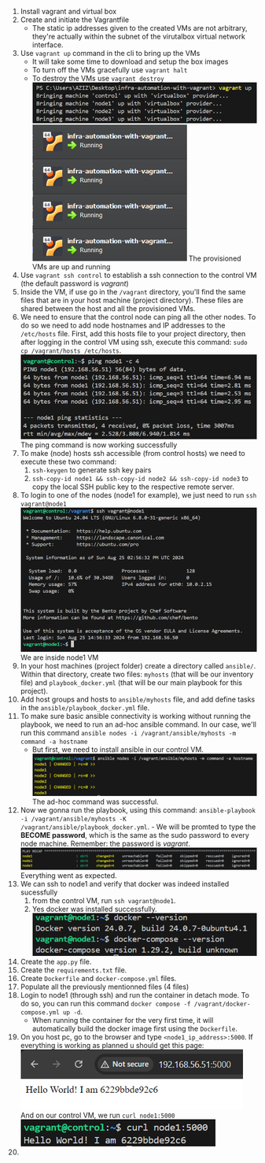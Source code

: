 1. Install vagrant and virtual box
2. Create and initiate the Vagrantfile
   - The static ip addresses given to the created VMs are not arbitrary, they're actually within the subnet of the virutalbox virtual network interface.
3. Use `vagrant up` command in the cli to bring up the VMs
    - It will take some time to download and setup the box images
    - To turn off the VMs gracefully use `vagrant halt`
    - To destroy the VMs use `vagrant destroy`
  ![alt text](img/image-3.png)
  ![alt text](img/image-4.png)
  The provisioned VMs are up and running
4. Use `vagrant ssh control` to establish a ssh connection to the control VM (the default password is *vagrant*)
5. Inside the VM, if use go in the `/vagrant` directory, you'll find the same files that are in your host machine (project directory). These files are shared between the host and all the provisioned VMs.
6. We need to ensure that the control node can ping all the other nodes. To do so we need to add node hostnames and IP addresses to the `/etc/hosts` file. First, add this hosts file to your project directory, then after logging in the control VM using ssh, execute this command: `sudo cp /vagrant/hosts /etc/hosts`.
    ![alt text](img/image.png)
    The ping command is now working successfully
7. To make (node) hosts ssh accessible (from control hosts) we need to execute these two command:
   1. `ssh-keygen` to generate ssh key pairs
   2. `ssh-copy-id node1 && ssh-copy-id node2 && ssh-copy-id node3` to copy the local SSH public key to the respective remote server.
8. To login to one of the nodes (node1 for example), we just need to run `ssh vagrant@node1`
    ![alt text](img/image-1.png)
    We are inside node1 VM
9. In your host machines (project folder) create a directory called `ansible/`. Within that directory, create two files: `myhosts` (that will be our inventory file) and `playbook_docker.yml` (that will be our main playbook for this project).
10. Add host groups and hosts to `ansible/myhosts` file, and add define tasks in the `ansible/playbook_docker.yml` file.
11. To make sure basic ansible connectivity is working without running the playbook, we need to run an ad-hoc ansible command. In our case, we'll run this command `ansible nodes -i /vagrant/ansible/myhosts -m command -a hostname`
    - But first, we need to install ansible in our control VM.
    ![alt text](img/image-2.png)
    The ad-hoc command was successful.
12.  Now we gonna run the playbook, using this command: `ansible-playbook -i /vagrant/ansible/myhosts -K /vagrant/ansible/playbook_docker.yml`.
    - We will be promted to type the **BECOME password**, which is the same as the sudo password to every node machine. Remember: the password is *vagrant*.
  ![alt text](img/image-5.png)
  Everything went as expected.
13. We can ssh to node1 and verify that docker was indeed installed sucessfully
    1.  from the control VM, run `ssh vagrant@node1`.
    2.  Yes docker was installed successfully.
        ![alt text](img/image-6.png)
14. Create the `app.py` file.
15. Create the `requirements.txt` file.
16. Create `Dockerfile` and `docker-compose.yml` files.
17. Populate all the previously mentionned files (4 files)
18. Login to node1 (through ssh) and run the container in detach mode. To do so, you can run this command `docker compose -f /vagrant/docker-compose.yml up -d`.
    - When running the container for the very first time, it will automatically build the docker image first using the `Dockerfile`.
19. On you host pc, go to the browser and type `<node1_ip_address>:5000`. If everything is working as planned u should get this page:
    ![alt text](img/image-7.png)
    And on our control VM, we run `curl node1:5000`
    ![alt text](img/image-8.png)
20. 